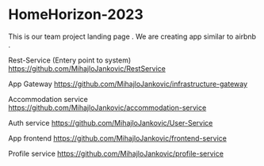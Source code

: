 # HomeHorizon-2023
This is our team project landing page . We are creating app similar to airbnb .

Rest-Service (Entery point to system)  https://github.com/MihajloJankovic/RestService

App Gateway https://github.com/MihajloJankovic/infrastructure-gateway

Accommodation service https://github.com/MihajloJankovic/accommodation-service

Auth service https://github.com/MihajloJankovic/User-Service

App frontend https://github.com/MihajloJankovic/frontend-service

Profile service https://github.com/MihajloJankovic/profile-service
